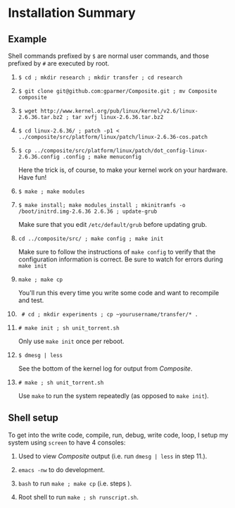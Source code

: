 Installation Summary
====================

Example
-------

Shell commands prefixed by `$` are normal user commands, and those prefixed by `#` are executed by root.

1. `$ cd ; mkdir research ; mkdir transfer ; cd research`

2. `$ git clone git@github.com:gparmer/Composite.git ; mv Composite composite`

3. `$ wget http://www.kernel.org/pub/linux/kernel/v2.6/linux-2.6.36.tar.bz2 ; tar xvfj linux-2.6.36.tar.bz2`

4. `$ cd linux-2.6.36/ ; patch -p1 < ../composite/src/platform/linux/patch/linux-2.6.36-cos.patch`

5. `$ cp ../composite/src/platform/linux/patch/dot_config-linux-2.6.36.config .config ; make menuconfig`

   Here the trick is, of course, to make your kernel work on your hardware.  Have fun!
   
6. `$ make ; make modules`

7. `$ make install; make modules_install ; mkinitramfs -o /boot/initrd.img-2.6.36 2.6.36 ; update-grub` 

   Make sure that you edit `/etc/default/grub` before updating grub.

8. `cd ../composite/src/ ; make config ; make init` 

   Make sure to follow the instructions of `make config` to verify
   that the configuration information is correct.  Be sure to watch
   for errors during `make init`

9. `make ; make cp`

   You'll run this every time you write some code and want to recompile and test.

9. ` # cd ; mkdir experiments ; cp ~yourusername/transfer/* .`

10. `# make init ; sh unit_torrent.sh`

    Only use `make init` once per reboot.

11. `$ dmesg | less`

    See the bottom of the kernel log for output from *Composite*.

12. `# make ; sh unit_torrent.sh`

    Use `make` to run the system repeatedly (as opposed to `make init`).

Shell setup
-----------

To get into the write code, compile, run, debug, write code, loop, I
setup my system using `screen` to have 4 consoles:

1. Used to view *Composite* output (i.e. run `dmesg | less` in step 11.).

2. `emacs -nw` to do development.

3. `bash` to run `make ; make cp` (i.e. steps ).

4. Root shell to run `make ; sh runscript.sh`.
